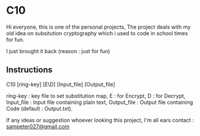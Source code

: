 # C10 #

Hi everyone, this is one of the personal projects, 
The project deals with my old idea on subsitution cryptography
which i used to code in school times for fun.

I just brought it back (reason : just for fun) 

## Instructions ##

C10 \[ring-key\] \[E\D\] \[Input_file\] \[Output_file\]

ring-key    : key file to set substitution map, 
E 	        : for Encrypt, 
D 		    : for Decrypt, 
Input_file	: Input file containing plain text, 
Output_file : Output file containing Code (default : Output.txt). 


If any ideas or suggestion whoever looking this project, I'm all ears
contact : sampeter027@gmail.com